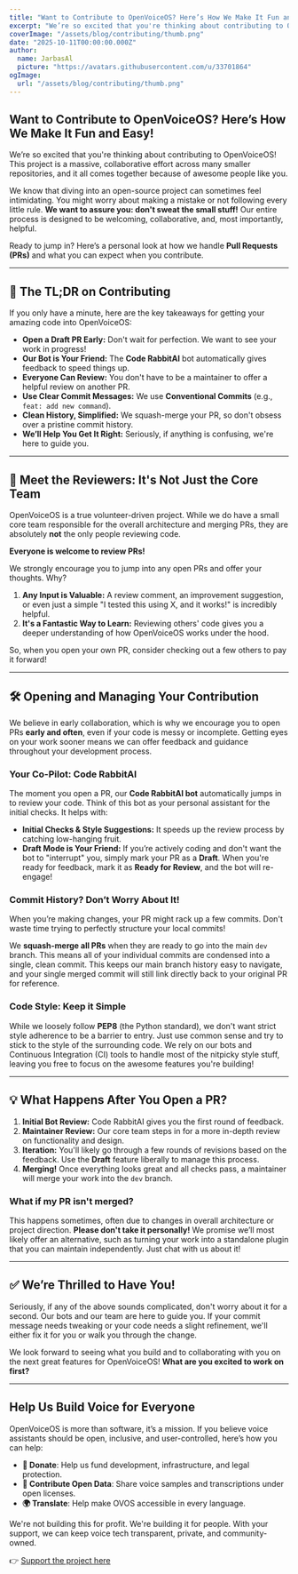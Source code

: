 ```yaml
---
title: "Want to Contribute to OpenVoiceOS? Here’s How We Make It Fun and Easy!"
excerpt: "We’re so excited that you're thinking about contributing to OpenVoiceOS! This project is a massive, collaborative effort across many smaller repositories, and it all comes together because of awesome people like you."
coverImage: "/assets/blog/contributing/thumb.png"
date: "2025-10-11T00:00:00.000Z"
author:
  name: JarbasAl
  picture: "https://avatars.githubusercontent.com/u/33701864"
ogImage:
  url: "/assets/blog/contributing/thumb.png"
---
```


## Want to Contribute to OpenVoiceOS? Here’s How We Make It Fun and Easy!

We’re so excited that you're thinking about contributing to OpenVoiceOS! This project is a massive, collaborative effort across many smaller repositories, and it all comes together because of awesome people like you.

We know that diving into an open-source project can sometimes feel intimidating. You might worry about making a mistake or not following every little rule. **We want to assure you: don't sweat the small stuff!** Our entire process is designed to be welcoming, collaborative, and, most importantly, helpful.

Ready to jump in? Here’s a personal look at how we handle **Pull Requests (PRs)** and what you can expect when you contribute.

---

## 🚀 The TL;DR on Contributing

If you only have a minute, here are the key takeaways for getting your amazing code into OpenVoiceOS:

* **Open a Draft PR Early:** Don't wait for perfection. We want to see your work in progress!
* **Our Bot is Your Friend:** The **Code RabbitAI** bot automatically gives feedback to speed things up.
* **Everyone Can Review:** You don't have to be a maintainer to offer a helpful review on another PR.
* **Use Clear Commit Messages:** We use **Conventional Commits** (e.g., `feat: add new command`).
* **Clean History, Simplified:** We squash-merge your PR, so don't obsess over a pristine commit history.
* **We’ll Help You Get It Right:** Seriously, if anything is confusing, we're here to guide you.

---

## 👋 Meet the Reviewers: It's Not Just the Core Team

OpenVoiceOS is a true volunteer-driven project. While we do have a small core team responsible for the overall architecture and merging PRs, they are absolutely **not** the only people reviewing code.

**Everyone is welcome to review PRs!**

We strongly encourage you to jump into any open PRs and offer your thoughts. Why?

1.  **Any Input is Valuable:** A review comment, an improvement suggestion, or even just a simple "I tested this using X, and it works!" is incredibly helpful.
2.  **It's a Fantastic Way to Learn:** Reviewing others' code gives you a deeper understanding of how OpenVoiceOS works under the hood.

So, when you open your own PR, consider checking out a few others to pay it forward!

---

## 🛠️ Opening and Managing Your Contribution

We believe in early collaboration, which is why we encourage you to open PRs **early and often**, even if your code is messy or incomplete. Getting eyes on your work sooner means we can offer feedback and guidance throughout your development process.

### Your Co-Pilot: Code RabbitAI

The moment you open a PR, our **Code RabbitAI bot** automatically jumps in to review your code. Think of this bot as your personal assistant for the initial checks. It helps with:

* **Initial Checks & Style Suggestions:** It speeds up the review process by catching low-hanging fruit.
* **Draft Mode is Your Friend:** If you’re actively coding and don't want the bot to "interrupt" you, simply mark your PR as a **Draft**. When you're ready for feedback, mark it as **Ready for Review**, and the bot will re-engage!

### Commit History? Don’t Worry About It!

When you’re making changes, your PR might rack up a few commits. Don't waste time trying to perfectly structure your local commits!

We **squash-merge all PRs** when they are ready to go into the main `dev` branch. This means all of your individual commits are condensed into a single, clean commit. This keeps our main branch history easy to navigate, and your single merged commit will still link directly back to your original PR for reference.

### Code Style: Keep it Simple

While we loosely follow **PEP8** (the Python standard), we don't want strict style adherence to be a barrier to entry. Just use common sense and try to stick to the style of the surrounding code. We rely on our bots and Continuous Integration (CI) tools to handle most of the nitpicky style stuff, leaving you free to focus on the awesome features you're building!

---

## 💡 What Happens After You Open a PR?

1.  **Initial Bot Review:** Code RabbitAI gives you the first round of feedback.
2.  **Maintainer Review:** Our core team steps in for a more in-depth review on functionality and design.
3.  **Iteration:** You'll likely go through a few rounds of revisions based on the feedback. Use the **Draft** feature liberally to manage this process.
4.  **Merging!** Once everything looks great and all checks pass, a maintainer will merge your work into the `dev` branch.

### What if my PR isn't merged?

This happens sometimes, often due to changes in overall architecture or project direction. **Please don't take it personally!** We promise we’ll most likely offer an alternative, such as turning your work into a standalone plugin that you can maintain independently. Just chat with us about it!

---

## ✅ We’re Thrilled to Have You!

Seriously, if any of the above sounds complicated, don't worry about it for a second. Our bots and our team are here to guide you. If your commit message needs tweaking or your code needs a slight refinement, we'll either fix it for you or walk you through the change.

We look forward to seeing what you build and to collaborating with you on the next great features for OpenVoiceOS! **What are you excited to work on first?**

---

## Help Us Build Voice for Everyone

OpenVoiceOS is more than software, it’s a mission. If you believe voice assistants should be open, inclusive, and user-controlled, here’s how you can help:

- **💸 Donate**: Help us fund development, infrastructure, and legal protection.
- **📣 Contribute Open Data**: Share voice samples and transcriptions under open licenses.
- **🌍 Translate**: Help make OVOS accessible in every language.

We're not building this for profit. We're building it for people. With your support, we can keep voice tech transparent, private, and community-owned.

👉 [Support the project here](https://www.openvoiceos.org/contribution)
